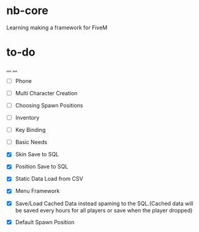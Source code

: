 # nb-core
Learning making a framework for FiveM  

# to-do  
[...](https://youtu.be/OjfZpTy6xqo)
[...](https://www.youtube.com/watch?v=2qrhqz01n8k&list=PLVDDl9QjMbTJvBwfc_UTQwFlUeMJhDum0)
- [ ] Phone
- [ ] Multi Character Creation
- [ ] Choosing Spawn Positions
- [ ] Inventory
- [ ] Key Binding
- [ ] Basic Needs

- [x] Skin Save to SQL
- [x] Position Save to SQL
- [x] Static Data Load from CSV
- [x] Menu Framework
- [x] Save/Load Cached Data instead spaming to the SQL.(Cached data will be saved every hours for all players or save when the player dropped)
- [x] Default Spawn Position
